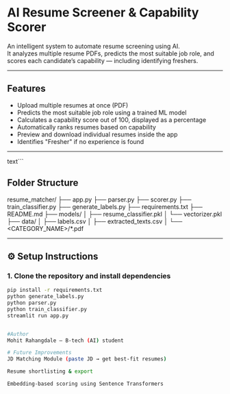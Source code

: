 # AI Resume Screener & Capability Scorer

An intelligent system to automate resume screening using AI.  
It analyzes multiple resume PDFs, predicts the most suitable job role, and scores each candidate’s capability — including identifying freshers.

---

## Features

- Upload multiple resumes at once (PDF)
- Predicts the most suitable job role using a trained ML model
- Calculates a capability score out of 100, displayed as a percentage
- Automatically ranks resumes based on capability
- Preview and download individual resumes inside the app
- Identifies "Fresher" if no experience is found

---


text```
## Folder Structure

resume_matcher/
├── app.py
├── parser.py
├── scorer.py
├── train_classifier.py
├── generate_labels.py
├── requirements.txt
├── README.md
├── models/
│ ├── resume_classifier.pkl
│ └── vectorizer.pkl
├── data/
│ ├── labels.csv
│ ├── extracted_texts.csv
│ └── <CATEGORY_NAME>/*.pdf


---

## ⚙️ Setup Instructions

### 1. Clone the repository and install dependencies
```bash
pip install -r requirements.txt
python generate_labels.py
python parser.py
python train_classifier.py
streamlit run app.py


#Author
Mohit Rahangdale – B-tech (AI) student

# Future Improvements
JD Matching Module (paste JD → get best-fit resumes)

Resume shortlisting & export

Embedding-based scoring using Sentence Transformers
